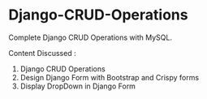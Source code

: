 # Django-CRUD-Operations

<p>Complete Django CRUD Operations with MySQL.<p>

Content Discussed :

<ol>
  <li>Django CRUD Operations</li>
  <li>Design Django Form with Bootstrap and Crispy forms</li>
  <li>Display DropDown in Django Form</li>
</ol>
